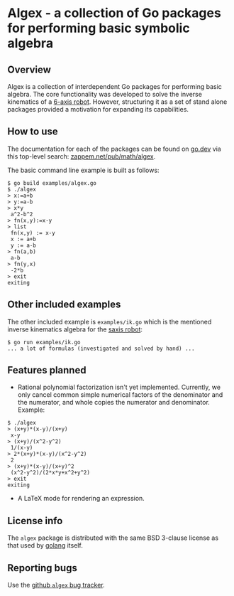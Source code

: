 # Algex - a collection of Go packages for performing basic symbolic algebra

## Overview

Algex is a collection of interdependent Go packages for performing
basic algebra. The core functionality was developed to solve the
inverse kinematics of a [6-axis
robot](https://zappem.net/pub/project/saxis). However, structuring it
as a set of stand alone packages provided a motivation for expanding
its capabilities.

## How to use

The documentation for each of the packages can be found on
[go.dev](https://go.dev) via this top-level search:
[zappem.net/pub/math/algex](https://pkg.go.dev/zappem.net/pub/math/algex).

The basic command line example is built as follows:
```
$ go build examples/algex.go
$ ./algex
> x:=a+b
> y:=a-b
> x*y
 a^2-b^2
> fn(x,y):=x-y
> list
 fn(x,y) := x-y
 x := a+b
 y := a-b
> fn(a,b)
 a-b
> fn(y,x)
 -2*b
> exit
exiting
```

## Other included examples

The other included example is `examples/ik.go` which is the mentioned
inverse kinematics algebra for the [saxis
robot](https://zappem.net/pub/project/saxis):
```
$ go run examples/ik.go
... a lot of formulas (investigated and solved by hand) ...
```

## Features planned

- Rational polynomial factorization isn't yet implemented. Currently,
  we only cancel common simple numerical factors of the denominator
  and the numerator, and whole copies the numerator and
  denominator. Example:

```
$ ./algex
> (x+y)*(x-y)/(x+y)
 x-y
> (x+y)/(x^2-y^2)
 1/(x-y)
> 2*(x+y)*(x-y)/(x^2-y^2)
 2
> (x+y)*(x-y)/(x+y)^2
 (x^2-y^2)/(2*x*y+x^2+y^2)
> exit
exiting
```

- A LaTeX mode for rendering an expression.

## License info

The `algex` package is distributed with the same BSD 3-clause license
as that used by [golang](https://golang.org/LICENSE) itself.

## Reporting bugs

Use the [github `algex` bug
tracker](https://github.com/tinkerator/algex/issues).